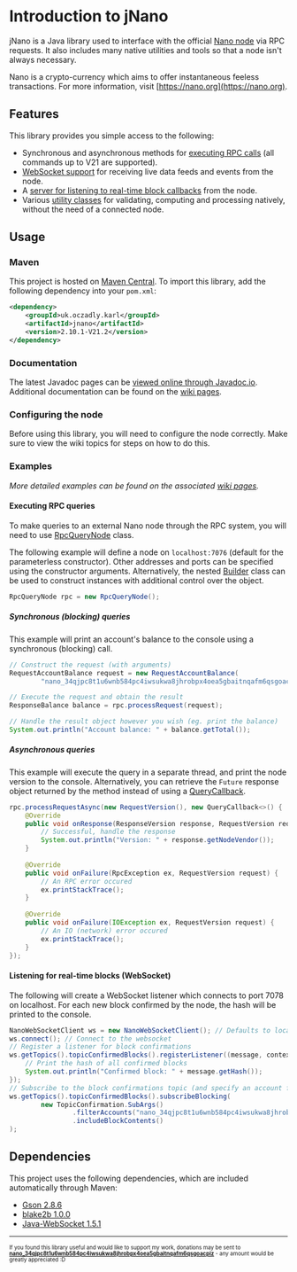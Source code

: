 # Introduction to jNano
jNano is a Java library used to interface with the official [Nano node](https://github.com/nanocurrency/nano-node)
 via RPC requests. It also includes many native utilities and tools so that a node isn't always necessary.
 
Nano is a crypto-currency which aims to offer instantaneous feeless transactions. For more information, visit
[https://nano.org](https://nano.org).

## Features
This library provides you simple access to the following:
- Synchronous and asynchronous methods for [executing RPC calls](https://github.com/koczadly/jNano/wiki/Query-requests) (all commands up to V21 are supported).
- [WebSocket support](https://github.com/koczadly/jNano/wiki/WebSocket-communication) for receiving live data feeds
 and events from the node.
- A [server for listening to real-time block callbacks](https://github.com/koczadly/jNano/wiki/Block-callback) from
 the node.
- Various [utility classes](https://github.com/koczadly/jNano/wiki/Utilities) for validating, computing and processing
 natively, without the need of a connected node.

## Usage
### Maven
This project is hosted on [Maven Central](https://search.maven.org/artifact/uk.oczadly.karl/jnano). To import this
 library, add the following dependency into your `pom.xml`:
```xml
<dependency>
    <groupId>uk.oczadly.karl</groupId>
    <artifactId>jnano</artifactId>
    <version>2.10.1-V21.2</version>
</dependency>
```

### Documentation
The latest Javadoc pages can be [viewed online through Javadoc.io](https://www.javadoc.io/doc/uk.oczadly.karl/jnano/latest/uk.oczadly.karl.jnano-summary.html).
Additional documentation can be found on the [wiki pages](https://github.com/koczadly/jNano/wiki/).

### Configuring the node
Before using this library, you will need to configure the node correctly. Make sure to view the wiki topics for steps
 on how to do this.

### Examples
*More detailed examples can be found on the associated [wiki pages](https://github.com/koczadly/jNano/wiki/).*

#### Executing RPC queries
To make queries to an external Nano node through the RPC system, you will need to use [RpcQueryNode](https://www.javadoc.io/doc/uk.oczadly.karl/jnano/latest/uk/oczadly/karl/jnano/rpc/RpcQueryNode.html)
 class.

The following example will define a node on `localhost:7076` (default for the parameterless constructor). Other
 addresses and ports can be specified using the constructor arguments. Alternatively, the nested [Builder](https://www.javadoc.io/doc/uk.oczadly.karl/jnano/latest/uk/oczadly/karl/jnano/rpc/RpcQueryNode.Builder.html)
 class can be used to construct instances with additional control over the object.
```java
RpcQueryNode rpc = new RpcQueryNode();
```
##### Synchronous (blocking) queries
This example will print an account's balance to the console using a synchronous (blocking) call.
```java
// Construct the request (with arguments)
RequestAccountBalance request = new RequestAccountBalance(
        "nano_34qjpc8t1u6wnb584pc4iwsukwa8jhrobpx4oea5gbaitnqafm6qsgoacpiz");

// Execute the request and obtain the result
ResponseBalance balance = rpc.processRequest(request);

// Handle the result object however you wish (eg. print the balance)
System.out.println("Account balance: " + balance.getTotal());
```
##### Asynchronous queries
This example will execute the query in a separate thread, and print the node version to the console. Alternatively,
 you can retrieve the `Future` response object returned by the method instead of using a [QueryCallback](https://www.javadoc.io/doc/uk.oczadly.karl/jnano/latest/uk/oczadly/karl/jnano/rpc/QueryCallback.html).
```java
rpc.processRequestAsync(new RequestVersion(), new QueryCallback<>() {
    @Override
    public void onResponse(ResponseVersion response, RequestVersion request) {
        // Successful, handle the response
        System.out.println("Version: " + response.getNodeVendor());
    }
    
    @Override
    public void onFailure(RpcException ex, RequestVersion request) {
        // An RPC error occured
        ex.printStackTrace();
    }
    
    @Override
    public void onFailure(IOException ex, RequestVersion request) {
        // An IO (network) error occured
        ex.printStackTrace();
    }
});
```
#### Listening for real-time blocks (WebSocket)
The following will create a WebSocket listener which connects to port 7078 on localhost. For each new block confirmed
 by the node, the hash will be printed to the console.
```java
NanoWebSocketClient ws = new NanoWebSocketClient(); // Defaults to localhost:7078
ws.connect(); // Connect to the websocket
// Register a listener for block confirmations
ws.getTopics().topicConfirmedBlocks().registerListener((message, context) -> {
    // Print the hash of all confirmed blocks
    System.out.println("Confirmed block: " + message.getHash());
});
// Subscribe to the block confirmations topic (and specify an account filter)
ws.getTopics().topicConfirmedBlocks().subscribeBlocking(
        new TopicConfirmation.SubArgs()
                .filterAccounts("nano_34qjpc8t1u6wnb584pc4iwsukwa8jhrobpx4oea5gbaitnqafm6qsgoacpiz")
                .includeBlockContents()
);
```


## Dependencies
This project uses the following dependencies, which are included automatically through Maven:
- [Gson 2.8.6](https://github.com/google/gson)
- [blake2b 1.0.0](https://github.com/rfksystems/blake2b)
- [Java-WebSocket 1.5.1](https://github.com/TooTallNate/Java-WebSocket)

---

<sup><sup>If you found this library useful and would like to support my work, donations may be sent to 
<b>[nano_34qjpc8t1u6wnb584pc4iwsukwa8jhrobpx4oea5gbaitnqafm6qsgoacpiz](nano:nano_34qjpc8t1u6wnb584pc4iwsukwa8jhrobpx4oea5gbaitnqafm6qsgoacpiz)</b>
\- any amount would be greatly appreciated :D</sup></sup>
